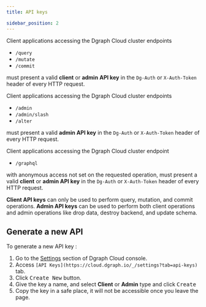```yaml
---
title: API keys

sidebar_position: 2
---
```


Client applications accessing the Dgraph Cloud cluster endpoints
- `/query`
- `/mutate`
- `/commit`

must present a valid **client** or **admin** **API key** in the ``Dg-Auth`` or ``X-Auth-Token`` header of every HTTP request.

Client applications accessing the Dgraph Cloud cluster endpoints
- `/admin`
- `/admin/slash`
- `/alter`

must present a valid **admin API key** in the ``Dg-Auth`` or ``X-Auth-Token``  header of every HTTP request.

Client applications accessing the Dgraph Cloud cluster endpoint
- `/graphql`

with anonymous access not set on the requested operation, must present a valid **client** or **admin API key** in the ``Dg-Auth`` or ``X-Auth-Token``  header of every HTTP request.


**Client API keys** can only be used to perform query, mutation, and commit operations.
**Admin API keys** can be used to perform both client operations and admin operations like drop data, destroy backend, and update schema.


 ## Generate a new API
 To generate a new API key :
1. Go to the [Settings](https://cloud.dgraph.io/_/settings) section of Dgraph Cloud console.
2. Access ``[API Keys](https://cloud.dgraph.io/_/settings?tab=api-keys)`` tab.
3. Click <kbd>Create New</kbd> button.
4. Give the key a name, and select **Client** or **Admin** type and click <kbd>Create</kbd>
5. Copy the key in a safe place, it will not be accessible once you leave the page.

